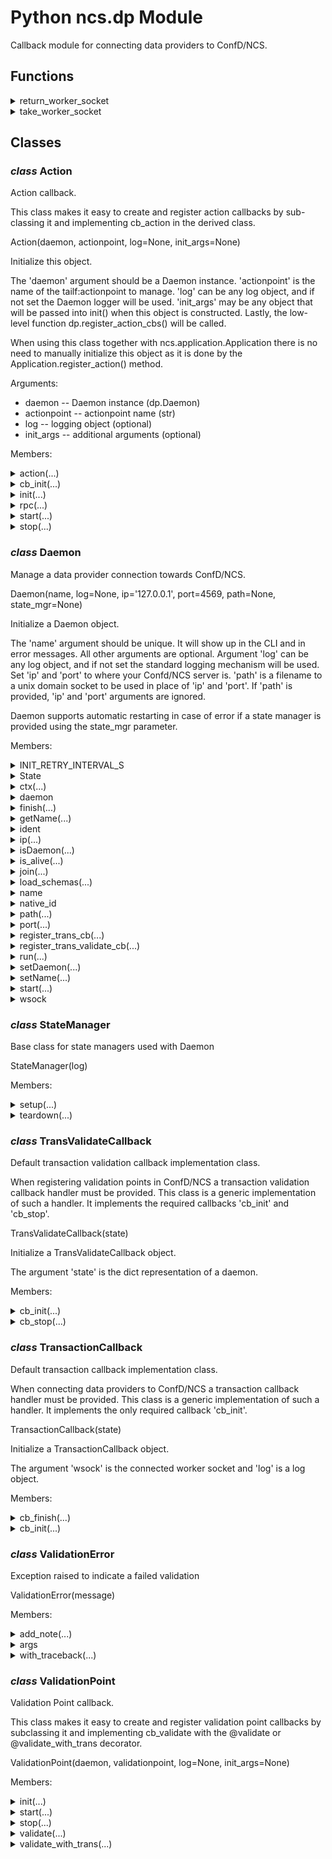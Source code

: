 # Python ncs.dp Module

Callback module for connecting data providers to ConfD/NCS.

## Functions

<details>

<summary>return_worker_socket</summary>

```python
return_worker_socket(state, key)
```

Return worker socket associated with a worker thread from Daemon/state.

Return worker socket to pool.

</details>

<details>

<summary>take_worker_socket</summary>

```python
take_worker_socket(state, name, key=None)
```

Take worker socket associated with a worker thread from Daemon/state.

Take worker socket from pool, must be returned with
dp.return_worker_socket after use.

</details>


## Classes

### _class_ **Action**

Action callback.

This class makes it easy to create and register action callbacks by
sub-classing it and implementing cb_action in the derived class.

Action(daemon, actionpoint, log=None, init_args=None)

Initialize this object.

The 'daemon' argument should be a Daemon instance. 'actionpoint'
is the name of the tailf:actionpoint to manage. 'log' can be any
log object, and if not set the Daemon logger will be used.
'init_args' may be any object that will be passed into init()
when this object is constructed. Lastly, the low-level function
dp.register_action_cbs() will be called.

When using this class together with ncs.application.Application
there is no need to manually initialize this object as it is
done by the Application.register_action() method.

Arguments:

* daemon -- Daemon instance (dp.Daemon)
* actionpoint -- actionpoint name (str)
* log -- logging object (optional)
* init_args -- additional arguments (optional)

Members:

<details>

<summary>action(...)</summary>

Static method:

```python
action(fn)
```

Decorator for the cb_action callback.

Only use this decorator for actions of tailf:action type.

Using this decorator alters the signature of the cb_action callback
and passes in maagic.Node objects for input and output action data.

Example of a decorated cb_action:

    @Action.action
    def cb_action(self, uinfo, name, kp, input, output, trans):
        pass

Callback arguments:

* uinfo -- a UserInfo object
* name -- the tailf:action name (string)
* kp -- the keypath of the action (HKeypathRef)
* input -- input node (maagic.Node)
* output -- output node (maagic.Node)
* trans -- read only transaction, same as action transaction if
           executed with an action context (maapi.Transaction)

</details>

<details>

<summary>cb_init(...)</summary>

Method:

```python
cb_init(self, uinfo)
```

The cb_init callback must always be implemented.

This default implementation will associate a new worker socket
with this callback.

</details>

<details>

<summary>init(...)</summary>

Method:

```python
init(self, init_args)
```

Custom initialization.

When registering an action using ncs.application.Application this
method will be called with the 'init_args' passed into the
register_action() function.

</details>

<details>

<summary>rpc(...)</summary>

Static method:

```python
rpc(fn)
```

Decorator for the cb_action callback.

Only use this decorator for rpc:s.

Using this decorator alters the signature of the cb_action callback
and passes in maagic.Node objects for input and output action data.

Example of a decorated cb_action:

    @Action.rpc
    def cb_action(self, uinfo, name, input, output):
        pass

Callback arguments:

* uinfo -- a UserInfo object
* name -- the rpc name (string)
* input -- input node (maagic.Node)
* output -- output node (maagic.Node)

</details>

<details>

<summary>start(...)</summary>

Method:

```python
start(self)
```

Custom actionpoint start triggered when Python VM starts up.

</details>

<details>

<summary>stop(...)</summary>

Method:

```python
stop(self)
```

Custom actionpoint stop triggered when Python VM shuts down.

</details>

### _class_ **Daemon**

Manage a data provider connection towards ConfD/NCS.

Daemon(name, log=None, ip='127.0.0.1', port=4569, path=None, state_mgr=None)

Initialize a Daemon object.

The 'name' argument should be unique. It will show up in the
CLI and in error messages. All other arguments are optional.
Argument 'log' can be any log object, and if not set the standard
logging mechanism will be used. Set 'ip' and 'port' to
where your Confd/NCS server is. 'path' is a filename to a unix
domain socket to be used in place of 'ip' and 'port'. If 'path'
is provided, 'ip' and 'port' arguments are ignored.

Daemon supports automatic restarting in case of error if a
state manager is provided using the state_mgr parameter.

Members:

<details>

<summary>INIT_RETRY_INTERVAL_S</summary>

int([x]) -> integer
int(x, base=10) -> integer

Convert a number or string to an integer, or return 0 if no arguments
are given.  If x is a number, return x.__int__().  For floating point
numbers, this truncates towards zero.

If x is not a number or if base is given, then x must be a string,
bytes, or bytearray instance representing an integer literal in the
given base.  The literal can be preceded by '+' or '-' and be surrounded
by whitespace.  The base defaults to 10.  Valid bases are 0 and 2-36.
Base 0 means to interpret the base from the string as an integer literal.
>>> int('0b100', base=0)
4

</details>

<details>

<summary>State</summary>

State access to dp.Daemon state, primarily used in callbacks.

</details>

<details>

<summary>ctx(...)</summary>

Method:

```python
ctx(self)
```

Return the daemon context.

</details>

<details>

<summary>daemon</summary>

A boolean value indicating whether this thread is a daemon thread.

This must be set before start() is called, otherwise RuntimeError is
raised. Its initial value is inherited from the creating thread; the
main thread is not a daemon thread and therefore all threads created in
the main thread default to daemon = False.

The entire Python program exits when only daemon threads are left.

</details>

<details>

<summary>finish(...)</summary>

Method:

```python
finish(self)
```

Stop the daemon thread.

</details>

<details>

<summary>getName(...)</summary>

Method:

```python
getName(self)
```

Return a string used for identification purposes only.

This method is deprecated, use the name attribute instead.

</details>

<details>

<summary>ident</summary>

Thread identifier of this thread or None if it has not been started.

This is a nonzero integer. See the get_ident() function. Thread
identifiers may be recycled when a thread exits and another thread is
created. The identifier is available even after the thread has exited.

</details>

<details>

<summary>ip(...)</summary>

Method:

```python
ip(self)
```

Return the ip address.

</details>

<details>

<summary>isDaemon(...)</summary>

Method:

```python
isDaemon(self)
```

Return whether this thread is a daemon.

This method is deprecated, use the daemon attribute instead.

</details>

<details>

<summary>is_alive(...)</summary>

Method:

```python
is_alive(self)
```

Return whether the thread is alive.

This method returns True just before the run() method starts until just
after the run() method terminates. See also the module function
enumerate().

</details>

<details>

<summary>join(...)</summary>

Method:

```python
join(self, timeout=None)
```

Wait until the thread terminates.

This blocks the calling thread until the thread whose join() method is
called terminates -- either normally or through an unhandled exception
or until the optional timeout occurs.

When the timeout argument is present and not None, it should be a
floating point number specifying a timeout for the operation in seconds
(or fractions thereof). As join() always returns None, you must call
is_alive() after join() to decide whether a timeout happened -- if the
thread is still alive, the join() call timed out.

When the timeout argument is not present or None, the operation will
block until the thread terminates.

A thread can be join()ed many times.

join() raises a RuntimeError if an attempt is made to join the current
thread as that would cause a deadlock. It is also an error to join() a
thread before it has been started and attempts to do so raises the same
exception.

</details>

<details>

<summary>load_schemas(...)</summary>

Method:

```python
load_schemas(self)
```

Load schema information into the process memory.

</details>

<details>

<summary>name</summary>

A string used for identification purposes only.

It has no semantics. Multiple threads may be given the same name. The
initial name is set by the constructor.

</details>

<details>

<summary>native_id</summary>

Native integral thread ID of this thread, or None if it has not been started.

This is a non-negative integer. See the get_native_id() function.
This represents the Thread ID as reported by the kernel.

</details>

<details>

<summary>path(...)</summary>

Method:

```python
path(self)
```

Return the unix domain socket path.

</details>

<details>

<summary>port(...)</summary>

Method:

```python
port(self)
```

Return the port.

</details>

<details>

<summary>register_trans_cb(...)</summary>

Method:

```python
register_trans_cb(self, trans_cb_cls=<class 'ncs.dp.TransactionCallback'>)
```

Register a transaction callback class.

It's not necessary to call this method. Only do that if a custom
transaction callback will be used.

</details>

<details>

<summary>register_trans_validate_cb(...)</summary>

Method:

```python
register_trans_validate_cb(self, trans_validate_cb_cls=<class 'ncs.dp.TransValidateCallback'>)
```

Register a transaction validation callback class.

It's not necessary to call this method. Only do that if a custom
transaction callback will be used.

</details>

<details>

<summary>run(...)</summary>

Method:

```python
run(self)
```

Daemon thread processing loop.

Don't call this method explicitly. It handles reading of control
and worker sockets and notifying ConfD/NCS that it should continue
processing by calling the low-level function dp.fd_ready().
If the connection towards ConfD/NCS is broken or if finish() is
explicitly called, this function (and the thread) will end.

</details>

<details>

<summary>setDaemon(...)</summary>

Method:

```python
setDaemon(self, daemonic)
```

Set whether this thread is a daemon.

This method is deprecated, use the .daemon property instead.

</details>

<details>

<summary>setName(...)</summary>

Method:

```python
setName(self, name)
```

Set the name string for this thread.

This method is deprecated, use the name attribute instead.

</details>

<details>

<summary>start(...)</summary>

Method:

```python
start(self)
```

Start daemon work thread.

After registering any callbacks (action, services and such), call
this function to start processing. The low-level function
dp.register_done() will be called before the thread is started.

</details>

<details>

<summary>wsock</summary>


</details>

### _class_ **StateManager**

Base class for state managers used with Daemon

StateManager(log)

Members:

<details>

<summary>setup(...)</summary>

Method:

```python
setup(self, state, previous_state)
```

Not Implemented.

</details>

<details>

<summary>teardown(...)</summary>

Method:

```python
teardown(self, state, finished)
```

Not Implemented.

</details>

### _class_ **TransValidateCallback**

Default transaction validation callback implementation class.

When registering validation points in ConfD/NCS a transaction
validation callback handler must be provided. This class is a
generic implementation of such a handler. It implements the
required callbacks 'cb_init' and 'cb_stop'.

TransValidateCallback(state)

Initialize a TransValidateCallback object.

The argument 'state' is the dict representation of a daemon.

Members:

<details>

<summary>cb_init(...)</summary>

Method:

```python
cb_init(self, tctx)
```

The cb_init callback must always be implemented.

It is required to prepare for future validation
callbacks. This default implementation allocates a worker
thread and socket pair and associates it with the transaction.

</details>

<details>

<summary>cb_stop(...)</summary>

Method:

```python
cb_stop(self, tctx)
```

The cb_stop callback must always be implemented.

Clean up resources previously allocated in the cb_init
callback. This default implementation returnes the worker
thread and socket pair to the pool of workers.

</details>

### _class_ **TransactionCallback**

Default transaction callback implementation class.

When connecting data providers to ConfD/NCS a transaction callback
handler must be provided. This class is a generic implementation of
such a handler. It implements the only required callback 'cb_init'.

TransactionCallback(state)

Initialize a TransactionCallback object.

The argument 'wsock' is the connected worker socket and 'log'
is a log object.

Members:

<details>

<summary>cb_finish(...)</summary>

Method:

```python
cb_finish(self, tctx)
```

The cb_finish callback of TransactionCallback.

This implementation returns worker socket associated with a
worker thread from Daemon/state.

</details>

<details>

<summary>cb_init(...)</summary>

Method:

```python
cb_init(self, tctx)
```

The cb_init callback must always be implemented.

It is required to prepare for future read/write operations towards
the data source. This default implementation associates a worker
socket with a transaction.

</details>

### _class_ **ValidationError**

Exception raised to indicate a failed validation
    

ValidationError(message)

Members:

<details>

<summary>add_note(...)</summary>

Method:


</details>

<details>

<summary>args</summary>


</details>

<details>

<summary>with_traceback(...)</summary>

Method:


</details>

### _class_ **ValidationPoint**

Validation Point callback.

This class makes it easy to create and register validation point
callbacks by subclassing it and implementing cb_validate with the
@validate or @validate_with_trans decorator.

ValidationPoint(daemon, validationpoint, log=None, init_args=None)

Members:

<details>

<summary>init(...)</summary>

Method:

```python
init(self, init_args)
```

Custom initialization.

When registering a validation point using
ncs.application.Application this method will be called with
the 'init_args' passed into the register_validation()
function.

</details>

<details>

<summary>start(...)</summary>

Method:

```python
start(self)
```

Start ValidationPoint

</details>

<details>

<summary>stop(...)</summary>

Method:

```python
stop(self)
```

Stop ValidationPoint

</details>

<details>

<summary>validate(...)</summary>

Static method:

```python
validate(fn)
```

Decorator for the cb_validate callback.

Using this decorator alters the signature of the cb_validate
callback and passes in the validationpoint as the last
argument.

In addition it logs unhandled exceptions, handles
ValidationError exception setting the transaction error and
returns _tm.CONFD_ERR.

Example of a decorated cb_validate:

    @ValidationPoint.validate
    def cb_validate(self, tctx, keypath, value, validationpoint):
        pass

Callback arguments:

* tctx - transaction context (TransCtxRef)
* kp -- path to the node being validated (HKeypathRef)
* value -- new value of keypath (Value)
* validationpoint - name of the validation point (str)

</details>

<details>

<summary>validate_with_trans(...)</summary>

Static method:

```python
validate_with_trans(fn)
```

Decorator for the cb_validate callback.

Using this decorator alters the signature of the cb_validate
callback and passes in root node attached to the transaction
being validated and the validationpoint as the last argument.

In addition it logs unhandled exceptions, handles
ValidationError exception setting the transaction error and
returns _tm.CONFD_ERR.

Example of a decorated cb_validate:

    @ValidationPoint.validate_with_trans
    def cb_validate(self, tctx, root, kp, value, validationpoint):
        pass

Callback arguments:

* tctx - transaction context (TransCtxRef)
* root -- root node (maagic.Root)
* kp -- path to the node being validated (HKeypathRef)
* value -- new value of keypath (Value)
* validationpoint - name of the validation point (str)

</details>

